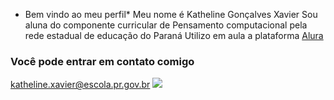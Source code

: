   * Bem vindo ao meu perfil*
  Meu nome é Katheline Gonçalves Xavier
  Sou aluna do componente curricular de Pensamento computacional pela rede estadual de educação do Paraná
  Utilizo em aula a plataforma [Alura](https://www.alura.com.br)
  ### Você pode entrar em contato comigo
  katheline.xavier@escola.pr.gov.br
  ![](https://tenor.com/pt-BR/view/ouran-high-school-hoast-club-gif-5912927#:~:text=Ouran%20High%20GIF-,%E2%97%8F%20GIF%20SD,-%E2%97%8F%20GIF%20HD)
